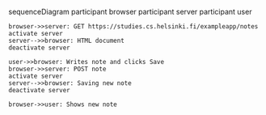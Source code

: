 sequenceDiagram
    participant browser
    participant server
    participant user

    browser->>server: GET https://studies.cs.helsinki.fi/exampleapp/notes
    activate server
    server-->>browser: HTML document
    deactivate server

    user->>browser: Writes note and clicks Save
    browser->>server: POST note
    activate server
    server-->>browser: Saving new note
    deactivate server

    browser->>user: Shows new note